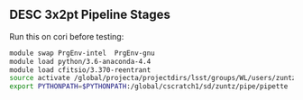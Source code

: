 DESC 3x2pt Pipeline Stages
--------------------------

Run this on cori before testing:

```bash
module swap PrgEnv-intel  PrgEnv-gnu
module load python/3.6-anaconda-4.4
module load cfitsio/3.370-reentrant
source activate /global/projecta/projectdirs/lsst/groups/WL/users/zuntz/env
export PYTHONPATH=$PYTHONPATH:/global/cscratch1/sd/zuntz/pipe/pipette
```
